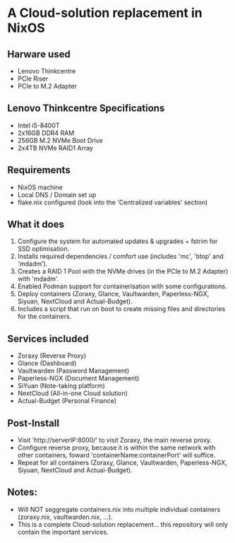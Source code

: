# A Cloud-solution replacement in NixOS

## Harware used
- Lenovo Thinkcentre 
- PCIe Riser
- PCIe to M.2 Adapter

## Lenovo Thinkcentre Specifications
- Intel i5-8400T
- 2x16GB DDR4 RAM
- 256GB M.2 NVMe Boot Drive
- 2x4TB NVMe RAID1 Array

## Requirements
- NixOS machine
- Local DNS / Domain set up
- flake.nix configured (look into the 'Centralized variables' section)

## What it does
1) Configure the system for automated updates & upgrades + fstrim for SSD optimisation.
2) Installs required dependencies / comfort use (includes 'mc', 'btop' and 'mdadm').
3) Creates a RAID 1 Pool with the NVMe drives (in the PCIe to M.2 Adapter) with 'mdadm'.
4) Enabled Podman support for containerisation with some configurations.
5) Deploy containers (Zoraxy, Glance, Vaultwarden, Paperless-NGX, Siyuan, NextCloud and Actual-Budget).
6) Includes a script that run on boot to create missing files and directories for the containers.

## Services included
- Zoraxy (Reverse Proxy)
- Glance (Dashboard)
- Vaultwarden (Password Management)
- Paperless-NGX (Document Management)
- SiYuan (Note-taking platform)
- NextCloud (All-in-one Cloud solution)
- Actual-Budget (Personal Finance)

## Post-Install
- Visit 'http://serverIP:8000/' to visit Zoraxy, the main reverse proxy.
- Configure reverse proxy, because it is within the same network with other containers, foward 'containerName:containerPort' will suffice.
- Repeat for all containers (Zoraxy, Glance, Vaultwarden, Paperless-NGX, Siyuan, NextCloud and Actual-Budget).

## Notes:
- Will NOT seggregate containers.nix into multiple individual containers (zoraxy.nix, vaultwarden.nix, ...).
- This is a complete Cloud-solution replacement... this repository will only contain the important services.
